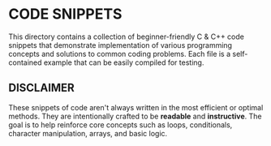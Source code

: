 # CODE SNIPPETS
This directory contains a collection of beginner-friendly C & C++ code snippets that demonstrate implementation of various programming concepts and solutions to common coding problems. Each file is a self-contained example that can be easily compiled for testing.

## DISCLAIMER
These snippets of code aren't always written in the most efficient or optimal methods. They are intentionally crafted to be **readable** and **instructive**. The goal is to help reinforce core concepts such as loops, conditionals, character manipulation, arrays, and basic logic.

